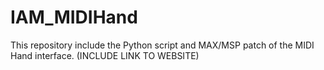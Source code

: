 # IAM_MIDIHand
This repository include the Python script and MAX/MSP patch of the MIDI Hand interface. (INCLUDE LINK TO WEBSITE)
